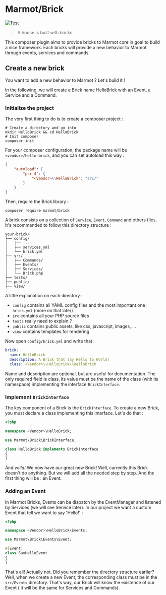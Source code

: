 # Marmot/Brick

[![Test](https://github.com/Marmot-framework/Brick/actions/workflows/test.yml/badge.svg?branch=master)](https://github.com/Marmot-framework/Brick/actions/workflows/test.yml)

> A house is built with bricks

This composer plugin aims to provide bricks to Marmot core in goal to build a nice framework. Each bricks will provide a
new behavior to Marmot through events, services and commands.

## Create a new brick

You want to add a new behavior to Marmot ? Let's build it !

In the following, we will create a Brick name HelloBrick with an Event, a Service and a Command.

### Initialize the project

The very first thing to do is to create a composer project :

```shell
# Create a directory and go into
mkdir HelloBrick && cd HelloBrick
# Init composer
composer init
```

For your composer configuration, the package name will be `<vendor>/hello-brick`, and you can set autoload this way :

```json
{
    "autoload": {
        "psr-4": {
            "<Vendor>\\HelloBrick": "src/"
        }
    }
}
```

Then, require the Brick library :

```shell
composer require marmot/brick
```

A brick consists on a collection of `Service`, `Event`, `Command` and others files. It's recommended to follow this
directory structure :

```
your-brick/
├── config/
│   ├── ...
│   ├── services.yml
│   └── brick.yml
├── src/
│   ├── Commands/
│   ├── Events/
│   ├── Services/
│   └── Brick.php
├── tests/
├── public/
├── view/
```

A little explanation on each directory :

- `config` contains all YAML config files and the most important one : `brick.yml` (more on that later)
- `src` contains all your PHP source files
- `tests` really need to explain ?
- `public` contains public assets, like css, javascript, images, ...
- `view` contains templates for rendering

Now open `config/brick.yml` and write that :

```yaml
brick:
  name: HelloBrick
  description: A Brick that say Hello to World!
  class: <Vendor>\\HelloBrick\\HelloBrick
```

Name and description are optional, but are useful for documentation. The only required field is class, its value must be
the name of the class (with its namespace) implementing the interface `BrickInterface`.

### Implement `BrickInterface`

The key component of a Brick is the `BrickInterface`. To create a new Brick, you must declare a class implementing this
interface. Let's do that :

```php
<?php

namespace <Vendor>\HelloBrick;

use Marmot\Brick\BrickInterface;

class HelloBrick implements BrickInterface
{
}
```

And *voilà!* We now have our great new Brick! Well, currently this Brick doesn't do anything. But we will add all the
needed step by step. And the first thing will be : an Event.

### Adding an Event

In Marmot Bricks, Events can be dispatch by the EventManager and listened by Services (we will see Service later). In
our project we want a custom Event that tell we want to say 'Hello!' :

```php
<?php

namespace <Vendor>\HelloBrick\Events;

use Marmot\Brick\Events\Event;

#[Event]
class SayHelloEvent
{
}
```

That's all! Actually not. Did you remember the directory structure earlier? Well, when we create a new Event, the
corresponding class must be in the `src/Events` directory. That's way, our Brick will know the existence of our Event (
it will be the same for Services and Commands).
